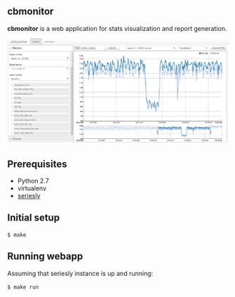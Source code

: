 cbmonitor
---------

**cbmonitor** is a web application for stats visualization and report generation.

![](docs/charts.png)

Prerequisites
-------------

* Python 2.7
* virtualenv
* [seriesly](https://github.com/dustin/seriesly)

Initial setup
-------------

    $ make

Running webapp
--------------

Assuming that seriesly instance is up and running:

    $ make run
